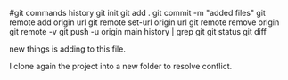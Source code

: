 #git commands history
git init git add .
git commit -m "added files" 
git remote add origin url
git remote set-url origin url
git remote remove origin
git remote -v
git push -u origin main
history | grep git
git status
git diff 


new things is adding to this file. 

I clone again the project into a new folder to resolve conflict.

